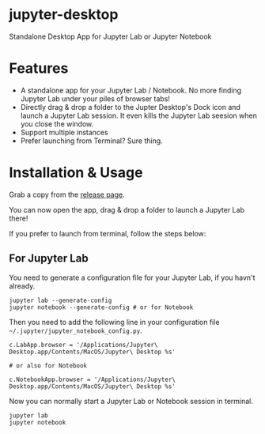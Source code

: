 # jupyter-desktop
Standalone Desktop App for Jupyter Lab or Jupyter Notebook

# Features

 - A standalone app for your Jupyter Lab / Notebook. No more finding Jupyter Lab under your piles of browser tabs!
 - Directly drag & drop a folder to the Jupter Desktop's Dock icon and launch a Jupyter Lab session. It even kills the Jupyter Lab seesion when you close the window.
 - Support multiple instances
 - Prefer launching from Terminal? Sure thing.

# Installation & Usage

Grab a copy from the [release page](https://github.com/alanzchen/jupyter-desktop/releases/).

You can now open the app, drag & drop a folder to launch a Jupyter Lab there!

If you prefer to launch from terminal, follow the steps below:

## For Jupyter Lab

You need to generate a configuration file for your Jupyter Lab, if you havn't already.

```
jupyter lab --generate-config
jupyter notebook --generate-config # or for Notebook
```

Then you need to add the following line in your configuration file `~/.jupyter/jupyter_notebook_config.py`.

```
c.LabApp.browser = '/Applications/Jupyter\ Desktop.app/Contents/MacOS/Jupyter\ Desktop %s'

# or also for Notebook

c.NotebookApp.browser = '/Applications/Jupyter\ Desktop.app/Contents/MacOS/Jupyter\ Desktop %s'
```

Now you can normally start a Jupyter Lab or Notebook session in terminal.

```
jupyter lab
jupyter notebook
```